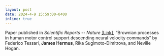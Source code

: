 ```yaml
---
layout: post
date: 2024-4-9 15:59:00-0400
inline: true
---
```


Paper published in <em>Scientific Reports -- Nature</em>  <a href="https://www.nature.com/articles/s41598-024-58380-5">[Link]</a>, “Brownian processes in human motor control support descending neural velocity commands” by Federico Tessari, <strong>James Hermus</strong>, Rika Sugimoto-Dimitrova, and Neville Hogan. 

